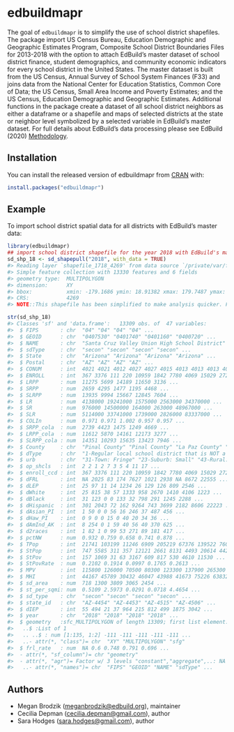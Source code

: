 
<!-- README.md is generated from README.Rmd. Please edit that file -->

# edbuildmapr

<!-- badges: start -->

<!-- badges: end -->

The goal of `edbuildmapr` is to simplify the use of school district
shapefiles. The package import US Census Bureau, Education Demographic
and Geographic Estimates Program, Composite School District Boundaries
Files for 2013-2018 with the option to attach EdBuild’s master dataset
of school district finance, student demographics, and community economic
indicators for every school district in the United States. The master
dataset is built from the US Census, Annual Survey of School System
Finances (F33) and joins data from the National Center for Education
Statistics, Common Core of Data; the US Census, Small Area Income and
Poverty Estimates; and the US Census, Education Demographic and
Geographic Estimates. Additional functions in the package create a
dataset of all school district neighbors as either a dataframe or a
shapefile and maps of selected districts at the state or neighbor level
symbolized by a selected variable in EdBuild’s master dataset. For full
details about EdBuild’s data processing please see EdBuild (2020)
[Methodology](https://data.edbuild.org/).

## Installation

You can install the released version of edbuildmapr from
[CRAN](https://CRAN.R-project.org) with:

``` r
install.packages("edbuildmapr")
```

## Example

To import school district spatial data for all districts with EdBuild’s
master data:

``` r
library(edbuildmapr)
## import school district shapefile for the year 2018 with EdBuild's master dataset attached. 
sd_shp_18 <- sd_shapepull("2018", with_data = TRUE)
#> Reading layer `shapefile_1718_4269' from data source `/private/var/folders/5n/cz5rxt2d02jcqlt7q25sy37m0000gp/T/RtmpHoTFqD/filea47572b1be98/shapefile_1718_4269.shp' using driver `ESRI Shapefile'
#> Simple feature collection with 13330 features and 6 fields
#> geometry type:  MULTIPOLYGON
#> dimension:      XY
#> bbox:           xmin: -179.1686 ymin: 18.91382 xmax: 179.7487 ymax: 71.38881
#> CRS:            4269
#> NOTE::This shapefile has been simplified to make analysis quicker. For final vizualizations, please use the unsimplified shapefiles available through NCES.

str(sd_shp_18)
#> Classes 'sf' and 'data.frame':   13309 obs. of  47 variables:
#>  $ FIPS       : chr  "04" "04" "04" "04" ...
#>  $ GEOID      : chr  "0407530" "0401740" "0401160" "0400720" ...
#>  $ NAME       : chr  "Santa Cruz Valley Union High School District" "Casa Grande Union High School District" "Bicentennial Union High School District" "Antelope Union High School District" ...
#>  $ sdType     : chr  "secon" "secon" "secon" "secon" ...
#>  $ State      : chr  "Arizona" "Arizona" "Arizona" "Arizona" ...
#>  $ Postal     : chr  "AZ" "AZ" "AZ" "AZ" ...
#>  $ CONUM      : int  4021 4021 4012 4027 4027 4015 4013 4013 4013 4013 ...
#>  $ ENROLL     : int  367 3376 111 220 10959 1842 7780 4069 15029 27268 ...
#>  $ LRPP       : num  11275 5699 14189 11650 3136 ...
#>  $ SRPP       : num  2659 4295 1477 1195 4468 ...
#>  $ SLRPP      : num  13935 9994 15667 12845 7604 ...
#>  $ LR         : num  4138000 19241000 1575000 2563000 34370000 ...
#>  $ SR         : num  976000 14500000 164000 263000 48967000 ...
#>  $ SLR        : num  5114000 33741000 1739000 2826000 83337000 ...
#>  $ COLIn      : num  0.971 0.971 1.002 0.957 0.957 ...
#>  $ SRPP_cola  : num  2739 4423 1475 1249 4669 ...
#>  $ LRPP_cola  : num  11612 5870 14161 12173 3277 ...
#>  $ SLRPP_cola : num  14351 10293 15635 13423 7946 ...
#>  $ County     : chr  "Pinal County" "Pinal County" "La Paz County" "Yuma County" ...
#>  $ dType      : chr  "1-Regular local school district that is NOT a component of a supervisory union" "1-Regular local school district that is NOT a component of a supervisory union" "1-Regular local school district that is NOT a component of a supervisory union" "1-Regular local school district that is NOT a component of a supervisory union" ...
#>  $ urb        : chr  "31-Town: Fringe" "23-Suburb: Small" "43-Rural: Remote" "42-Rural: Distant" ...
#>  $ op_shcls   : int  2 2 1 2 7 3 5 4 11 17 ...
#>  $ enroll_ccd : int  367 3376 111 220 10959 1842 7780 4069 15029 27268 ...
#>  $ dFRL       : int  NA 2025 83 174 7627 1021 2938 NA 8672 22555 ...
#>  $ dLEP       : int  25 97 11 14 1234 26 129 126 809 2546 ...
#>  $ dWhite     : int  25 815 38 57 1333 958 2670 1410 4106 1223 ...
#>  $ dBlack     : int  31 123 0 0 133 32 798 291 1245 2288 ...
#>  $ dHispanic  : int  301 2043 72 162 9264 743 3699 2182 8606 22223 ...
#>  $ dAsian_PI  : int  1 50 0 0 56 16 246 37 487 456 ...
#>  $ dHaw_PI    : int  0 9 0 0 15 0 40 20 34 36 ...
#>  $ dAmInd_AK  : int  8 254 0 1 59 40 56 40 370 625 ...
#>  $ d2races    : int  1 82 1 0 99 53 271 89 181 417 ...
#>  $ pctNW      : num  0.932 0.759 0.658 0.741 0.878 ...
#>  $ TPop       : int  21741 103199 11246 6909 205219 67376 139522 76028 373568 754070 ...
#>  $ StPop      : int  747 5585 311 357 12121 2661 8131 4493 20614 44227 ...
#>  $ StPov      : int  157 1069 31 63 3167 609 817 530 4610 11530 ...
#>  $ StPovRate  : num  0.2102 0.1914 0.0997 0.1765 0.2613 ...
#>  $ MPV        : int  115800 126000 70500 80300 123300 137900 265300 198600 172100 169400 ...
#>  $ MHI        : int  44167 45789 30432 46047 43988 41673 75226 63832 44856 43643 ...
#>  $ sd_area    : num  718 1300 3809 3065 2454 ...
#>  $ st_per_sqmi: num  0.5109 2.5973 0.0291 0.0718 4.4654 ...
#>  $ sd_type    : chr  "secon" "secon" "secon" "secon" ...
#>  $ state_id   : chr  "AZ-4454" "AZ-4453" "AZ-4515" "AZ-4506" ...
#>  $ dIEP       : int  55 494 21 37 964 215 812 499 1875 3042 ...
#>  $ year       : chr  "2018" "2018" "2018" "2018" ...
#>  $ geometry   :sfc_MULTIPOLYGON of length 13309; first list element: List of 1
#>   ..$ :List of 1
#>   .. ..$ : num [1:135, 1:2] -111 -111 -111 -111 -111 ...
#>   ..- attr(*, "class")= chr  "XY" "MULTIPOLYGON" "sfg"
#>  $ frl_rate   : num  NA 0.6 0.748 0.791 0.696 ...
#>  - attr(*, "sf_column")= chr "geometry"
#>  - attr(*, "agr")= Factor w/ 3 levels "constant","aggregate",..: NA NA NA NA NA NA NA NA NA NA ...
#>   ..- attr(*, "names")= chr  "FIPS" "GEOID" "NAME" "sdType" ...
```

## Authors

  - Megan Brodzik (<meganbrodzik@edbuild.org>), maintainer
  - Cecilia Depman (<cecilia.depman@gmail.com>), author
  - Sara Hodges (<sara.hodges@gmail.com>), author

